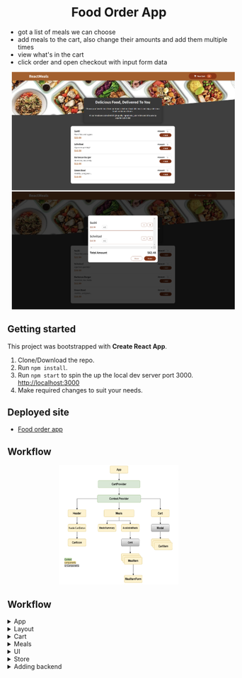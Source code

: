 <h1 align="center">Food Order App</h1>

- got a list of meals we can choose
- add meals to the cart, also change their amounts and add them multiple times
- view what's in the cart
- click order and open checkout with input form data

<p>
    <img src="/src/assets/meals1.png" hspace="10" >
    <img src="/src/assets/meals2.png" hspace="10" >
</p>

## Getting started

This project was bootstrapped with **Create React App**.

1. Clone/Download the repo.
2. Run `npm install`.
3. Run `npm start` to spin the up the local dev server port 3000. [http://localhost:3000](http://localhost:3000/ "http://localhost:3000")
4. Make required changes to suit your needs.

## Deployed site

- [Food order app](https://food-order-app-adz.netlify.app/ "food-order-app-adz")

## Workflow

<p align="center">
    <img width="270" height="270" src="/src/assets/workflow.png" >
</p>

## Workflow

<details>
           <summary>App</summary>
           <ul>
                <li>components 'Header' and 'Meals'</li>
                <li>'useState' for evaluating dinamic expression and rendering component 'Cart'</li>
                <li>using 'CartProvider' component to wrap all components that need access to the cart (all components that are displayed in  component)</li>
            </ul>
</details>

<details>
    <summary>Layout</summary>
        <ul>
        <li>Header
            <ul>
            <li>2 blocks: header toolbar and image below the header</li>
            </ul>
        </li>
        <li>HeaderCartButton
            <ul>
                <li>button (with CartIcon, text and number)</li>
                <li>for displaying number of items in cart</li>
                <ul>
                    <li>import 'useContext' and 'CartContext'</li>
                    <li>call 'useContext' and pass 'CartContext'</li>
                    <li>add 'numberOfCartItems' for access to 'cartCtx.items' using 'reduce' method (allows us to transform an array of data into a single value)</li>
                </ul>
                <li></li>
                <li></li>
                <li></li>
                <li></li>
            </ul>
        </li>
        </ul>
</details>

<details>
    <summary>Cart</summary>
        <ul>
        <li>CartIcon
            <ul>
            <li>icon cart</li>
            </ul>
        </li>
        <li>Cart
            <ul>
                <li>display Cart in form of a modal, so return 'Modal' inside which I render 'cartItems'</li>
                <li>2 div: with total amount and with cart actions (close and order button)</li>
                <li>'cartItems' - map all cart items to cartItem JSX elements</li>
                <ul>
                    <li>map to this array of objects {[ ]}</li>
                    <li>print the list item (li) with 'item.name'</li>
                    <li>wrap it with an unordered list (ul)</li>
                </ul>
            </ul>
        </li>
        </ul>
</details>

<details>
    <summary>Meals</summary>
        <ul>
        <li>Meals
            <ul>
            <li>components 'MealsSummary' and 'AvailableMeals'</li>
            </ul>
        </li>
        <li>MealsSummary
            <ul>
                <li>title and summary description</li>
            </ul>
        </li>
        <li>AvailabeleMeals
            <ul>
            <li>dummy meals data</li>
            <li>rendering data from js object to array of jsx elements</li>
            <li>pass 'DUMMY_MEALS' through 'map' method and insert the 'MealItem' component</li>
            </ul>
        </li>
        <li>MealItem
            <ul>
                <li>card layout containing details about each item including name, description, price per unit, quantity available</li>
                <li>2 div el: first with title, description and ssecond with price and form that allow user to enter the amount of food he wants in the basket (form component 'MealItemForm'</li>
            </ul>
        </li>
        <li>MealItemForm
            <ul>
                <li>'Input' and 'button' inside rendered 'form'</li>
                <li>'Input' component (inside the UI) contains a label prop and an input prop that with an JS object - type, min and max for amount limit</li>
            </ul>
        </li>
        </ul>
</details>

<details>
    <summary>UI</summary>
        <ul>
        <li>Card
            <ul>
            <li>crating wrapper component for every meal</li>
            <li>return a div that wraps children props so that anything passed between the opening and closing brackets of the Card component ends up being used inside the Card</li>
            </ul>
        </li>
        <li>Input
            <ul>
                <li>return a label and input inside div</li>
            </ul>
        </li>
        <li>Modal
            <ul>
            <li>using React 'Portal' for our background (behind a modal layer that blocks interaction with the rest of the page), and render modal overlay itself with React Portal</li>
            <li>creating 'Backdrop' and 'ModalOverlay' components</li>
            <li>return some markup where are backdrop and an overlay one to the other ('Fragment' wrap Backdrop and ModalOverlay)</li>
            <li>to make sure that the HTML code is not thrown around, we use Portals - output 2 dynamic expressions { }{ } inside Fragment and call the 'createPortal' method</li>
                <ul>
                    <li>'portalElement' is constant that accesses 'document.getElementById('overlays')' selected div from the index.html public file</li>
                    <li>pass that portalElement as the second argument to both create portal calls</li>
                    </ul>
            </ul>
        </li>
        </ul>
</details>

<details>
    <summary>Store</summary>
        <ul>
        <li>cart-context
            <ul>
                <li>'React.createContext'</li>
                <li>aray of items for managing several items in the cart</li>
                <li>'totalAmount' is zero initially</li>
                <li>two functions that update context -> 'addItem' function that receives the item to be added and the 'removeItem' function that receives the ID to identify the item that should be removed from the cart</li>
            </ul>
        </li>
        <li>CartProvider
            <ul>
                <li>contain a CartProvider component that receives props and will manage the current data context and provide that context to all components that want access to it</li>
                <li>import 'CartContext' from 'cart-context' and return the JSX code by 'CartContext.Provider'</li>
                <li>Passing props.children between CartContext.Provider. This allows us to wrap all the components that should get access to this context with CartProvider component. Also add all the logic for managing the context data to this component, so that everything is contained in one component and no other component has to deal with it.</li> 
                <li>helper 'cartContext' constant is simply an object with totalAmount, items, addItem, removeItem.</li>
                <ul>
                    <li>'addItem' and 'removeItem' in 'cartContext' object point to 'addItemToCartHandler' and 'removeItemFromCartHandler' functions</li>
                    <li>'cartContext' object is set as the value for the value prop on the 'CartContext.Provider'</li>
                </ul>
                <li>Once a Provider (with the requested value) is used, that Provider no longer has access to the set default content within createContext</li>
            </ul>
        </li>
        </ul>
</details>

<details>
           <summary>Adding backend</summary>
           <ul>
                <li>remove DUMMY_MEALS from AvailableMeals</li>
                <li>adding useEffect() for fetch()</li>
                <li>responseData will be object with id as key and data as neasted object</li>
                <li>adding const loadedMeals for converting object to array through for loop</li>
                <li>adding isLoading state</li>
                <li>handling errors by adding httpError state</li>
                <li>creating Checkout component to Order button for sending order to the backend</li>
                <ul><li>form for Name, Adress, Postal code and City</li>
                <li>Confirm and Cancel buttons</li></ul>
                <li>adiing Checkout to Cart component</li>
                <li>importing useRef for reading form values</li>
                <li>adding form validation</li>
                <ul>
                    <li>adding helper functions isEmpty and isNotFiveChars in Checkout for checking is value empty and is postal code equal 5 digits</li>
                    <li>adding const formIsValid as main validation</li>
                    <li>create useState with object (name, street, city, postalCode)</li>
                    <li>adding css class for invalid input</li>
                </ul>
                <li>adding useState isSubmitting for managing submit state in Cart component (change when submitOrderHandler is called)</li>
                <li>make fetch as async await function</li>
                <li></li>
                <li></li>
                <li></li>
                <li></li>
                <li></li>
            </ul>
</details>
